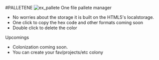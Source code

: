 #PALLETENE
![ex_pallete](https://github.com/girishpatil/palletene/blob/master/palletene.png)
One file pallete manager
* No worries about the storage it is built on the HTML5's localstorage.
* One click to copy the hex code and other formats coming soon
* Double click to delete the color

Upcomings
* Colonization coming soon.
* You can create your fav/projects/etc colony
